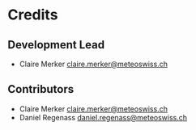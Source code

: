 # Credits

## Development Lead

- Claire Merker <claire.merker@meteoswiss.ch>

## Contributors

- Claire Merker <claire.merker@meteoswiss.ch>
- Daniel Regenass <daniel.regenass@meteoswiss.ch>

